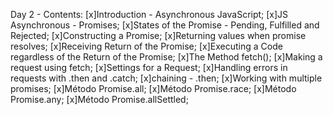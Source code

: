 Day 2 - Contents: 
[x]Introduction - Asynchronous JavaScript; 
[x]JS Asynchronous - Promises; 
[x]States of the Promise - Pending, Fulfilled and Rejected; 
[x]Constructing a Promise; 
[x]Returning values when promise resolves; 
[x]Receiving Return of the Promise; 
[x]Executing a Code regardless of the Return of the Promise; 
[x]The Method fetch(); 
[x]Making a request using fetch; 
[x]Settings for a Request; 
[x]Handling errors in requests with .then and .catch; 
[x]chaining - .then; 
[x]Working with multiple promises; 
[x]Método Promise.all; 
[x]Método Promise.race; 
[x]Método Promise.any; 
[x]Método Promise.allSettled; 
